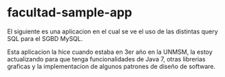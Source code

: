 facultad-sample-app
===================

El siguiente es una aplicacion en el cual se ve el uso de las distintas query SQL para el SGBD MySQL.

Esta aplicacion la hice cuando estaba en 3er año en la UNMSM, la estoy actualizando para que tenga funcionalidades de Java 7, otras librerias graficas y la implementacion de algunos patrones de diseño de software.
